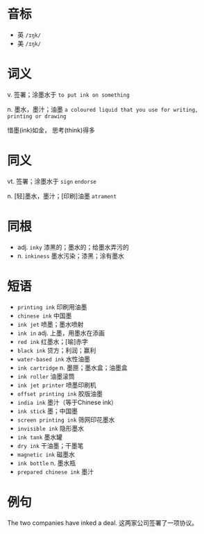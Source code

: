 # 音标

- 英 `/ɪŋk/`
- 美 `/ɪŋk/`

# 词义

v. 签署；涂墨水于
`to put ink on something`

n. 墨水，墨汁；油墨
`a coloured liquid that you use for writing, printing or drawing`



惜墨(ink)如金， 思考(think)得多

# 同义

vt. 签署；涂墨水于
`sign` `endorse`

n. [轻]墨水，墨汁；[印刷]油墨
`atrament`

# 同根

- adj. `inky` 漆黑的；墨水的；给墨水弄污的
- n. `inkiness` 墨水污染；漆黑；涂有墨水

# 短语

- `printing ink` 印刷用油墨
- `chinese ink` 中国墨
- `ink jet` 喷墨；墨水喷射
- `ink in` adj. 上墨，用墨水在添画
- `red ink` 红墨水；[喻]赤字
- `black ink` 贷方；利润；赢利
- `water-based ink` 水性油墨
- `ink cartridge` n. 墨匣；墨水盒；油墨盒
- `ink roller` 油墨滚筒
- `ink jet printer` 喷墨印刷机
- `offset printing ink` 胶版油墨
- `india ink` 墨汁（等于Chinese ink）
- `ink stick` 墨；中国墨
- `screen printing ink` 筛网印花墨水
- `invisible ink` 隐形墨水
- `ink tank` 墨水罐
- `dry ink` 干油墨；干墨笔
- `magnetic ink` 磁墨水
- `ink bottle` n. 墨水瓶
- `prepared chinese ink` 墨汁

# 例句

The two companies have inked a deal.
这两家公司签署了一项协议。


